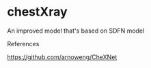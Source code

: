 # chestXray
An improved model that's based on SDFN model

References

https://github.com/arnoweng/CheXNet
